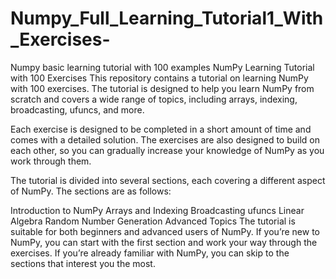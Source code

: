 # Numpy_Full_Learning_Tutorial1_With_Exercises-
Numpy basic learning tutorial with 100 examples
NumPy Learning Tutorial with 100 Exercises
This repository contains a tutorial on learning NumPy with 100 exercises. The tutorial is designed to help you learn NumPy from scratch and covers a wide range of topics, including arrays, indexing, broadcasting, ufuncs, and more.

Each exercise is designed to be completed in a short amount of time and comes with a detailed solution. The exercises are also designed to build on each other, so you can gradually increase your knowledge of NumPy as you work through them.

The tutorial is divided into several sections, each covering a different aspect of NumPy. The sections are as follows:

Introduction to NumPy
Arrays and Indexing
Broadcasting
ufuncs
Linear Algebra
Random Number Generation
Advanced Topics
The tutorial is suitable for both beginners and advanced users of NumPy. If you’re new to NumPy, you can start with the first section and work your way through the exercises. If you’re already familiar with NumPy, you can skip to the sections that interest you the most.
